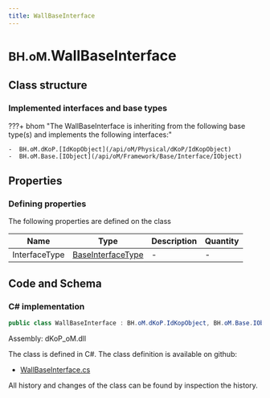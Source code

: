 ```yaml
---
title: WallBaseInterface
---
```


# <small>BH.oM.</small>**WallBaseInterface**



## Class structure

### Implemented interfaces and base types

???+ bhom "The WallBaseInterface is inheriting from the following base type(s) and implements the following interfaces:"

    -  BH.oM.dKoP.[IdKopObject](/api/oM/Physical/dKoP/IdKopObject)
    -  BH.oM.Base.[IObject](/api/oM/Framework/Base/Interface/IObject)


## Properties



### Defining properties

The following properties are defined on the class

| Name             | Type             | Description      | Quantity         |
|------------------|------------------|------------------|------------------|
| InterfaceType | [BaseInterfaceType](/api/oM/Physical/dKoP/Interfaces/Enums/BaseInterfaceType) | - | - |


## Code and Schema

### C# implementation

``` C# title="C#"
public class WallBaseInterface : BH.oM.dKoP.IdKopObject, BH.oM.Base.IObject
```

Assembly: dKoP_oM.dll

The class is defined in C#. The class definition is available on github:

- [WallBaseInterface.cs](https://github.com/BHoM/dKoP_Toolkit/blob/develop/dKoP_oM/Interfaces\WallBaseInterface.cs)

All history and changes of the class can be found by inspection the history.
